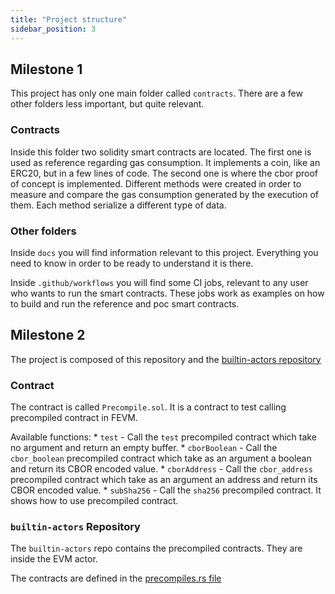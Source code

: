 ```yaml
---
title: "Project structure"
sidebar_position: 3
---
```


## Milestone 1

This project has only one main folder called `contracts`. There are a few other folders less important, but quite relevant.

### Contracts

Inside this folder two solidity smart contracts are located. The first one is used as reference regarding gas consumption. It implements a coin, like an ERC20, but in a few lines of code. The second one is where the cbor proof of concept is implemented.
Different methods were created in order to measure and compare the gas consumption generated by the execution of them. Each method serialize a different type of data.

### Other folders

Inside `docs` you will find information relevant to this project. Everything you need to know in order to be ready to understand it is there.

Inside `.github/workflows` you will find some CI jobs, relevant to any user who wants to run the smart contracts. These jobs work as examples on how to build and run the reference and poc smart contracts.

## Milestone 2

The project is composed of this repository and the [builtin-actors repository](https://github.com/Zondax/builtin-actors/tree/misc/precompiles)

### Contract

The contract is called `Precompile.sol`. It is a contract to test calling precompiled contract in FEVM.

Available functions:
    * `test` - Call the `test` precompiled contract which take no argument and return an empty buffer.
    * `cborBoolean` - Call the `cbor_boolean` precompiled contract which take as an argument a boolean and return its CBOR encoded value.
    * `cborAddress` - Call the `cbor_address` precompiled contract which take as an argument an address and return its CBOR encoded value.
    * `subSha256` - Call the `sha256` precompiled contract. It shows how to use precompiled contract.

### `builtin-actors` Repository

The `builtin-actors` repo contains the precompiled contracts. They are inside the EVM actor.

The contracts are defined in the [precompiles.rs file](https://github.com/Zondax/builtin-actors/blob/misc/precompiles/actors/evm/src/interpreter/precompiles.rs#L70-L73)
